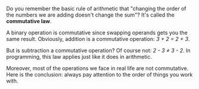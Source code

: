 Do you remember the basic rule of arithmetic that "changing the order of the numbers we are adding doesn't change the sum"? It's called the **commutative law**.

A binary operation is commutative since swapping operands gets you the same result. Obviously, addition is a commutative operation: _3 + 2 = 2 + 3_.

But is subtraction a commutative operation? Of course not: _2 - 3 ≠ 3 - 2_. In programming, this law applies just like it does in arithmetic.

Moreover, most of the operations we face in real life are not commutative. Here is the conclusion: always pay attention to the order of things you work with.
